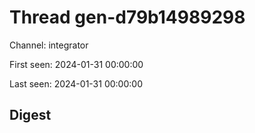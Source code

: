 # Thread gen-d79b14989298
Channel: integrator

First seen: 2024-01-31 00:00:00

Last seen: 2024-01-31 00:00:00

## Digest


